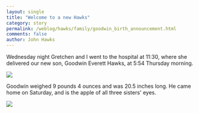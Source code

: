 ```yaml
---
layout: single 
title: "Welcome to a new Hawks" 
category: story
permalink: /weblog/hawks/family/goodwin_birth_announcement.html
comments: false 
author: John Hawks 
---
```



<p>
Wednesday night Gretchen and I went to the hospital at 11:30, where she delivered our new son, Goodwin Everett Hawks, at 5:54 Thursday morning. 
</p>

<div class="pic">
<img src="/graphics/goodwin_newborn.jpg" /></div>

<p>
Goodwin weighed 9 pounds 4 ounces and was 20.5 inches long. He came home on Saturday, and is the apple of all three sisters' eyes. 
</p>

<div class="pic">
<img src="/graphics/hawks-kids-goodwin-hmcmng.jpg" /></div>


